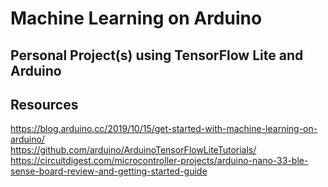 # Machine Learning on Arduino
## Personal Project(s) using TensorFlow Lite and Arduino
## Resources
https://blog.arduino.cc/2019/10/15/get-started-with-machine-learning-on-arduino/
<br>https://github.com/arduino/ArduinoTensorFlowLiteTutorials/
<br>https://circuitdigest.com/microcontroller-projects/arduino-nano-33-ble-sense-board-review-and-getting-started-guide
